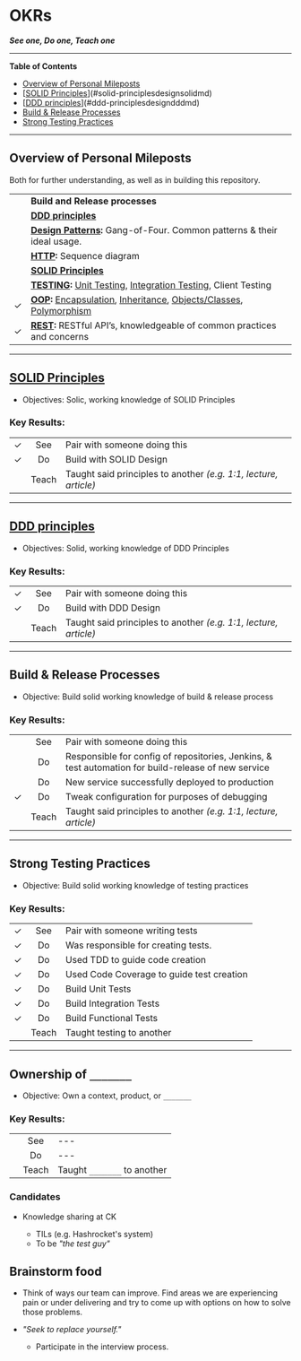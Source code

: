 # OKRs

_**See one, Do one, Teach one**_

---

**Table of Contents**

<!--lint disable list-item-indent list-item-spacing no-missing-blank-lines no-tabs-->

<!-- TOC depthFrom:2 depthTo:2 withLinks:1 updateOnSave:1 orderedList:0 -->

- [Overview of Personal Mileposts](#overview-of-personal-mileposts)
- [[SOLID Principles](../design/solid.md)](#solid-principlesdesignsolidmd)
- [[DDD principles](../design/ddd.md)](#ddd-principlesdesigndddmd)
- [Build & Release Processes](#build-release-processes)
- [Strong Testing Practices](#strong-testing-practices)

<!-- /TOC -->

<!--lint enable list-item-indent list-item-spacing no-missing-blank-lines no-tabs-->

---

## Overview of Personal Mileposts

Both for further understanding, as well as in building this repository.

<!--lint disable list-item-indent table-cell-padding-->

|   |                                                                                                                                                                                                                              |
|:-:|------------------------------------------------------------------------------------------------------------------------------------------------------------------------------------------------------------------------------|
|   | **Build and Release processes**                                                                                                                                                                                              |
|   | **[DDD principles](../design/ddd.md)**                                                                                                                                                                                       |
|   | **[Design Patterns](../design/design_patterns.md):** Gang-of-Four. Common patterns & their ideal usage.                                                                                                                      |
|   | **[HTTP](../internet/http.md):** Sequence diagram                                                                                                                                                                            |
|   | **[SOLID Principles](../design/solid.md)**                                                                                                                                                                                   |
|   | **[TESTING](../testing/README.md):** [Unit Testing](../testing/README.md#unit-testing), [Integration Testing](../testing/README.md#integration-testing), Client Testing                                                      |
| ✓ | **[OOP](../design/oop.md):** [Encapsulation](../design/oop.md#encapsulation), [Inheritance](../design/oop.md#inheritance), [Objects/Classes](../design/oop.md#objectsclasses), [Polymorphism](../design/oop.md#polymorphism) |
| ✓ | **[REST](../design/rest.md):** RESTful API’s, knowledgeable of common practices and concerns                                                                                                                                 |

<!--lint enable list-item-indent table-cell-padding-->

---

## [SOLID Principles](../design/solid.md)

-   Objectives: Solic, working knowledge of SOLID Principles

### Key Results:

<!--lint disable list-item-indent table-cell-padding-->

|   |       |                                                                  |
|:--|:-----:|------------------------------------------------------------------|
| ✓ |  See  | Pair with someone doing this                                     |
| ✓ |  Do   | Build with SOLID Design                                          |
|   | Teach | Taught said principles to another _(e.g. 1:1, lecture, article)_ |

<!--lint enable list-item-indent table-cell-padding-->

---

## [DDD principles](../design/ddd.md)

-   Objectives: Solid, working knowledge of DDD Principles

### Key Results:

<!--lint disable list-item-indent table-cell-padding-->

|   |       |                                                                  |
|:--|:-----:|------------------------------------------------------------------|
| ✓ |  See  | Pair with someone doing this                                     |
| ✓ |  Do   | Build with DDD Design                                            |
|   | Teach | Taught said principles to another _(e.g. 1:1, lecture, article)_ |

<!--lint enable list-item-indent table-cell-padding-->

---

## Build & Release Processes

-   Objective: Build solid working knowledge of build & release process

### Key Results:

<!--lint disable list-item-indent table-cell-padding-->

|   |       |                                                                                                     |
|:--|:-----:|-----------------------------------------------------------------------------------------------------|
|   |  See  | Pair with someone doing this                                                                        |
|   |  Do   | Responsible for config of repositories, Jenkins, & test automation for build-release of new service |
|   |  Do   | New service successfully deployed to production                                                     |
| ✓ |  Do   | Tweak configuration for purposes of debugging                                                       |
|   | Teach | Taught said principles to another _(e.g. 1:1, lecture, article)_                                    |

<!--lint enable list-item-indent table-cell-padding-->

---

## Strong Testing Practices

-   Objective: Build solid working knowledge of testing practices

### Key Results:

<!--lint disable list-item-indent table-cell-padding-->

|   |       |                                           |
|:--|:-----:|-------------------------------------------|
| ✓ |  See  | Pair with someone writing tests           |
| ✓ |  Do   | Was responsible for creating tests.       |
| ✓ |  Do   | Used TDD to guide code creation           |
| ✓ |  Do   | Used Code Coverage to guide test creation |
| ✓ |  Do   | Build Unit Tests                          |
| ✓ |  Do   | Build Integration Tests                   |
| ✓ |  Do   | Build Functional Tests                    |
|   | Teach | Taught testing to another                 |

<!--lint enable list-item-indent table-cell-padding-->

---

## Ownership of `_______`

-   Objective: Own a context, product, or `_______`

### Key Results:

<!--lint disable list-item-indent table-cell-padding-->

|   |       |                             |
|:--|:-----:|-----------------------------|
|   |  See  | ---                         |
|   |  Do   | ---                         |
|   | Teach | Taught `_______` to another |

<!--lint enable list-item-indent table-cell-padding-->

### Candidates

-   Knowledge sharing at CK

    -   TILs (e.g. Hashrocket's system)
    -   To be _"the test guy"_

## Brainstorm food

-   Think of ways our team can improve. Find areas we are experiencing pain or under delivering and try to come up with options on how to solve those problems.

-   _"Seek to replace yourself."_

    -   Participate in the interview process.
